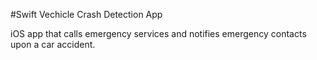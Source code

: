 #Swift Vechicle Crash Detection App

iOS app that calls emergency services and notifies emergency contacts upon a car accident. 
